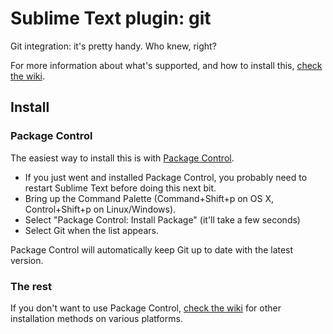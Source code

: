 # Sublime Text plugin: git

Git integration: it's pretty handy. Who knew, right?

For more information about what's supported, and how to install this, [check the wiki](https://github.com/kemayo/sublime-text-git/wiki).

## Install

### Package Control

The easiest way to install this is with [Package Control](http://wbond.net/sublime\_packages/package\_control).

 * If you just went and installed Package Control, you probably need to restart Sublime Text before doing this next bit.
 * Bring up the Command Palette (Command+Shift+p on OS X, Control+Shift+p on Linux/Windows).
 * Select "Package Control: Install Package" (it'll take a few seconds)
 * Select Git when the list appears.

Package Control will automatically keep Git up to date with the latest version.

### The rest

If you don't want to use Package Control, [check the wiki](https://github.com/kemayo/sublime-text-git/wiki) for other installation methods on various platforms.
